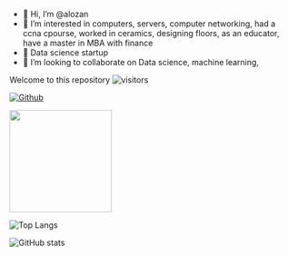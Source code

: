 - 👋 Hi, I’m @alozan
- 👀 I’m interested in computers, servers, computer networking, had a ccna cpourse, worked in ceramics, designing floors, as an educator, have a master in MBA with finance
- 🌱 Data science startup
- 💞️ I’m looking to collaborate on Data science, machine learning,

Welcome to this repository ![visitors](https://visitor-badge.glitch.me/badge?page_id=page.id)

[![Github](https://img.shields.io/github/followers/CharalambosIoannou?label=Follow&style=social)](https://github.com/CharalambosIoannou)


<img height="180em" src="https://github-readme-stats.vercel.app/api?username=Alozan&show_icons=true&hide_border=true&&count_private=true&include_all_commits=true" />


![Top Langs](https://github-readme-stats.vercel.app/api/top-langs/?username=CharalambosIoannou&theme=tokyonight)


![GitHub stats](https://github-readme-stats.vercel.app/api?username=Alozan&show_icons=true&theme=tokyonight)

